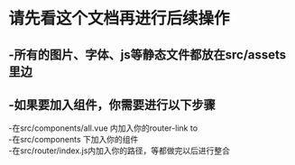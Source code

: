 # 请先看这个文档再进行后续操作
## -所有的图片、字体、js等静态文件都放在src/assets里边
## -如果要加入组件，你需要进行以下步骤
   -在src/components/all.vue  内加入你的router-link to   
   -在src/components 下加入你的组件   
   -在src/router/index.js内加入你的路径，等都做完以后进行整合   
